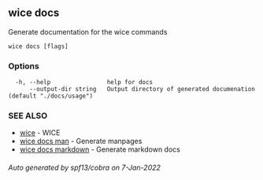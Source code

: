 ## wice docs

Generate documentation for the wice commands

```
wice docs [flags]
```

### Options

```
  -h, --help                help for docs
      --output-dir string   Output directory of generated documenation (default "./docs/usage")
```

### SEE ALSO

* [wice](wice.md)	 - WICE
* [wice docs man](wice_docs_man.md)	 - Generate manpages
* [wice docs markdown](wice_docs_markdown.md)	 - Generate markdown docs

###### Auto generated by spf13/cobra on 7-Jan-2022
